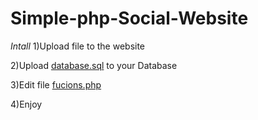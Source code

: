 # Simple-php-Social-Website
*Intall*
1)Upload file to the website

2)Upload [database.sql](database.sql) to your Database

3)Edit file [fucions.php](fucions/fucions.php)

4)Enjoy
